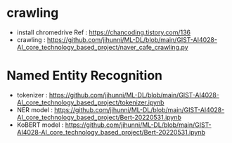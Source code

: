 # crawling
- install chromedrive
  Ref : https://chancoding.tistory.com/136
- crawling : https://github.com/jihunni/ML-DL/blob/main/GIST-AI4028-AI_core_technology_based_project/naver_cafe_crawling.py
# Named Entity Recognition
- tokenizer : https://github.com/jihunni/ML-DL/blob/main/GIST-AI4028-AI_core_technology_based_project/tokenizer.ipynb
- NER model : https://github.com/jihunni/ML-DL/blob/main/GIST-AI4028-AI_core_technology_based_project/Bert-20220531.ipynb
- KoBERT model : https://github.com/jihunni/ML-DL/blob/main/GIST-AI4028-AI_core_technology_based_project/Bert-20220531.ipynb
